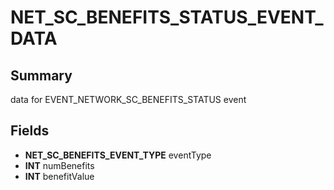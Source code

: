 # NET_SC_BENEFITS_STATUS_EVENT_DATA

## Summary
data for EVENT_NETWORK_SC_BENEFITS_STATUS event

## Fields
* **NET_SC_BENEFITS_EVENT_TYPE** eventType
* **INT** numBenefits
* **INT** benefitValue